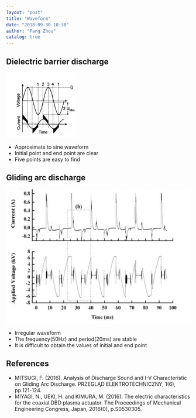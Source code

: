 ```yaml
---
layout: "post"
title: "Waveform"
date: "2018-09-30 10:30"
author: "Fang Zhou"
catalog: true
---
```

## Dielectric barrier discharge 
![DBD](/img/site/DBDwaveform.PNG)
- Approximate to sine waveform
- Initial point and end point are clear 
- Five points are easy to find

## Gliding arc discharge
![GAD](/img/site/GADwaveform.PNG)
- Irregular waveform
- The frequency(50Hz) and period(20ms) are stable
- It is difficult to obtain the values of initial and end point

## References
- MITSUGI, F. (2016). Analysis of Discharge Sound and I-V Characteristic on Gliding Arc Discharge. PRZEGLĄD ELEKTROTECHNICZNY, 1(6), pp.121-124.
- MIYAGI, N., UEKI, H. and KIMURA, M. (2016). The electric characteristics for the coaxial DBD plasma actuator. The Proceedings of Mechanical Engineering Congress, Japan, 2016(0), p.S0530305.



